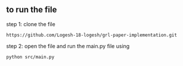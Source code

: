 ## to run the file 

step 1:  clone the file 
```
https://github.com/Logesh-18-logesh/grl-paper-implementation.git
```
step 2: open the file and run the main.py file using 
```
python src/main.py
```
